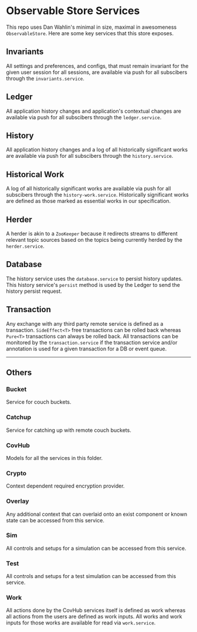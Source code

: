 # Observable Store Services

This repo uses Dan Wahlin's minimal in size, maximal in awesomeness `ObservableStore`. Here are some key services that this store exposes.

## Invariants

All settings and preferences, and configs, that must remain invariant for the given user session for all sessions, are available via push for all subscibers through the `invariants.service`.


## Ledger

All application history changes and application's contextual changes are available via push for all subscibers through the `ledger.service`.

## History

All application history changes and a log of all historically significant works are available via push for all subscibers through the `history.service`.


## Historical Work

A log of all historically significant works are available via push for all subscibers through the `history-work.service`. Historically significant works are defined as those marked as essential works in our specification.


## Herder

A herder is akin to a `ZooKeeper` because it redirects streams to different relevant topic sources based on the topics being currently herded by the `herder.service`.


## Database

The history service uses the `database.service` to persist history updates. This history service's `persist` method is used by the Ledger to send the history persist request.

## Transaction

Any exchange with any third party remote service is defined as a transaction. `SideEffect<T>` free transactions can be rolled back whereas `Pure<T>` transactions can always be rolled back. All transactions can be monitored by the `transaction.service` if the transaction service and/or annotation is used for a given transaction for a DB or event queue.

_________________________________________________

## Others

### Bucket

Service for couch buckets.

### Catchup

Service for catching up with remote couch buckets.

### CovHub

Models for all the services in this folder.

### Crypto

Context dependent required encryption provider.

### Overlay

Any additional context that can overlaid onto an exist component or known state can be accessed from this service.

### Sim

All controls and setups for a simulation can be accessed from this service.

### Test

All controls and setups for a test simulation can be accessed from this service.

### Work

All actions done by the CovHub services itself is defined as work whereas all actions from the users are defined as work inputs. All works and work inputs for those works are available for read via `work.service`.
